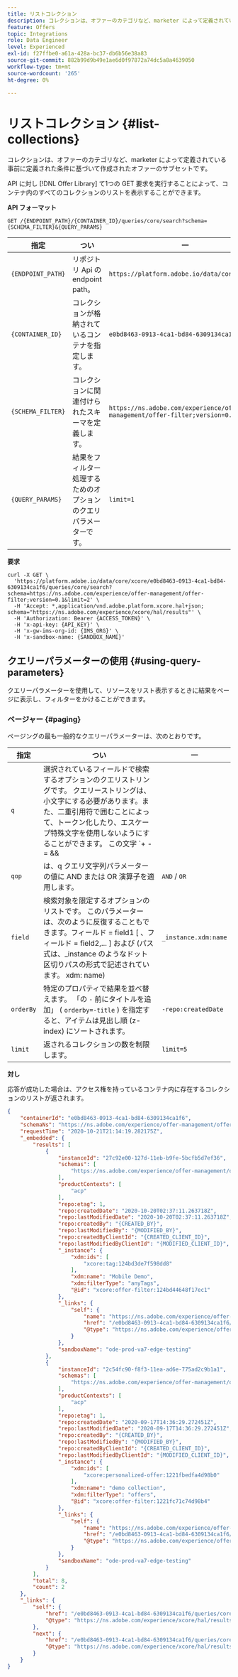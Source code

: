 ```yaml
---
title: リストコレクション
description: コレクションは、オファーのカテゴリなど、marketer によって定義されている事前に定義された条件に基づいて作成されたオファーのサブセットです。
feature: Offers
topic: Integrations
role: Data Engineer
level: Experienced
exl-id: f27ffbe0-a61a-428a-bc37-db6b56e38a83
source-git-commit: 882b99d9b49e1ae6d0f97872a74dc5a8a4639050
workflow-type: tm+mt
source-wordcount: '265'
ht-degree: 0%

---
```


# リストコレクション {#list-collections}

コレクションは、オファーのカテゴリなど、marketer によって定義されている事前に定義された条件に基づいて作成されたオファーのサブセットです。

API に対し [!DNL Offer Library] て1つの GET 要求を実行することによって、コンテナ内のすべてのコレクションのリストを表示することができます。

**API フォーマット**

```http
GET /{ENDPOINT_PATH}/{CONTAINER_ID}/queries/core/search?schema={SCHEMA_FILTER}&{QUERY_PARAMS}
```

| 指定 | つい | 一 |
| --------- | ----------- | ------- |
| `{ENDPOINT_PATH}` | リポジトリ Api の endpoint path。 | `https://platform.adobe.io/data/core/xcore/` |
| `{CONTAINER_ID}` | コレクションが格納されているコンテナを指定します。 | `e0bd8463-0913-4ca1-bd84-6309134ca1f6` |
| `{SCHEMA_FILTER}` | コレクションに関連付けられたスキーマを定義します。 | `https://ns.adobe.com/experience/offer-management/offer-filter;version=0.1` |
| `{QUERY_PARAMS}` | 結果をフィルター処理するためのオプションのクエリパラメーターです。 | `limit=1` |

**要求**

```shell
curl -X GET \
  'https://platform.adobe.io/data/core/xcore/e0bd8463-0913-4ca1-bd84-6309134ca1f6/queries/core/search?schema=https://ns.adobe.com/experience/offer-management/offer-filter;version=0.1&limit=2' \
  -H 'Accept: *,application/vnd.adobe.platform.xcore.hal+json; schema="https://ns.adobe.com/experience/xcore/hal/results"' \
  -H 'Authorization: Bearer {ACCESS_TOKEN}' \
  -H 'x-api-key: {API_KEY}' \
  -H 'x-gw-ims-org-id: {IMS_ORG}' \
  -H 'x-sandbox-name: {SANDBOX_NAME}'
```

## クエリーパラメーターの使用 {#using-query-parameters}

クエリーパラメーターを使用して、リソースをリスト表示するときに結果をページに表示し、フィルターをかけることができます。

### ページャー {#paging}

ページングの最も一般的なクエリーパラメーターは、次のとおりです。

| 指定 | つい | 一 |
| --------- | ----------- | ------- |
| `q` | 選択されているフィールドで検索するオプションのクエリストリングです。 クエリーストリングは、小文字にする必要があります。また、二重引用符で囲むことによって、トークン化したり、エスケープ特殊文字を使用しないようにすることができます。 この文字 `+ - = && || > < ! ( ) { } [ ] ^ \" ~ * ? : \ /` は特殊な意味を持っており、クエリーストリングに表示されるときに、バックスラッシュでエスケープする必要があります。 | `demo collection` |
| `qop` | は、q クエリ文字列パラメーターの値に AND または OR 演算子を適用します。 | `AND` / `OR` |
| `field` | 検索対象を限定するオプションのリストです。 このパラメーターは、次のように反復することもできます。フィールド = field1 [ 、フィールド = field2,... ] および (パス式は、_instance のようなドット区切りパスの形式で記述されています。 xdm: name) | `_instance.xdm:name` |
| `orderBy` | 特定のプロパティで結果を並べ替えます。 「の `-` 前にタイトルを追加」 ( `orderby=-title` ) を指定すると、アイテムは見出し順 (z-index) にソートされます。 | `-repo:createdDate` |
| `limit` | 返されるコレクションの数を制限します。 | `limit=5` |

**対し**

応答が成功した場合は、アクセス権を持っているコンテナ内に存在するコレクションのリストが返されます。

```json
{
    "containerId": "e0bd8463-0913-4ca1-bd84-6309134ca1f6",
    "schemaNs": "https://ns.adobe.com/experience/offer-management/offer-filter;version=0.1",
    "requestTime": "2020-10-21T21:14:19.282175Z",
    "_embedded": {
        "results": [
            {
                "instanceId": "27c92e00-127d-11eb-b9fe-5bcfb5d7ef36",
                "schemas": [
                    "https://ns.adobe.com/experience/offer-management/offer-filter;version=0.3"
                ],
                "productContexts": [
                    "acp"
                ],
                "repo:etag": 1,
                "repo:createdDate": "2020-10-20T02:37:11.263718Z",
                "repo:lastModifiedDate": "2020-10-20T02:37:11.263718Z",
                "repo:createdBy": "{CREATED_BY}",
                "repo:lastModifiedBy": "{MODIFIED_BY}",
                "repo:createdByClientId": "{CREATED_CLIENT_ID}",
                "repo:lastModifiedByClientId": "{MODIFIED_CLIENT_ID}",
                "_instance": {
                    "xdm:ids": [
                        "xcore:tag:124bd3de7f598dd8"
                    ],
                    "xdm:name": "Mobile Demo",
                    "xdm:filterType": "anyTags",
                    "@id": "xcore:offer-filter:124bd44648f17ec1"
                },
                "_links": {
                    "self": {
                        "name": "https://ns.adobe.com/experience/offer-management/offer-filter;version=0.3#27c92e00-127d-11eb-b9fe-5bcfb5d7ef36",
                        "href": "/e0bd8463-0913-4ca1-bd84-6309134ca1f6/instances/27c92e00-127d-11eb-b9fe-5bcfb5d7ef36",
                        "@type": "https://ns.adobe.com/experience/offer-management/offer-filter;version=0.3"
                    }
                },
                "sandboxName": "ode-prod-va7-edge-testing"
            },
            {
                "instanceId": "2c54fc90-f8f3-11ea-ad6e-775ad2c9b1a1",
                "schemas": [
                    "https://ns.adobe.com/experience/offer-management/offer-filter;version=0.3"
                ],
                "productContexts": [
                    "acp"
                ],
                "repo:etag": 1,
                "repo:createdDate": "2020-09-17T14:36:29.272451Z",
                "repo:lastModifiedDate": "2020-09-17T14:36:29.272451Z",
                "repo:createdBy": "{CREATED_BY}",
                "repo:lastModifiedBy": "{MODIFIED_BY}",
                "repo:createdByClientId": "{CREATED_CLIENT_ID}",
                "repo:lastModifiedByClientId": "{MODIFIED_CLIENT_ID}",
                "_instance": {
                    "xdm:ids": [
                        "xcore:personalized-offer:1221fbedfa4d98b0"
                    ],
                    "xdm:name": "demo collection",
                    "xdm:filterType": "offers",
                    "@id": "xcore:offer-filter:1221fc71c74d98b4"
                },
                "_links": {
                    "self": {
                        "name": "https://ns.adobe.com/experience/offer-management/offer-filter;version=0.3#2c54fc90-f8f3-11ea-ad6e-775ad2c9b1a1",
                        "href": "/e0bd8463-0913-4ca1-bd84-6309134ca1f6/instances/2c54fc90-f8f3-11ea-ad6e-775ad2c9b1a1",
                        "@type": "https://ns.adobe.com/experience/offer-management/offer-filter;version=0.3"
                    }
                },
                "sandboxName": "ode-prod-va7-edge-testing"
            }
        ],
        "total": 8,
        "count": 2
    },
    "_links": {
        "self": {
            "href": "/e0bd8463-0913-4ca1-bd84-6309134ca1f6/queries/core/search?schema=https://ns.adobe.com/experience/offer-management/offer-filter;version=0.1&limit=2",
            "@type": "https://ns.adobe.com/experience/xcore/hal/results"
        },
        "next": {
            "href": "/e0bd8463-0913-4ca1-bd84-6309134ca1f6/queries/core/search?start=2c54fc90-f8f3-11ea-ad6e-775ad2c9b1a1&orderby=instanceId&schema=https://ns.adobe.com/experience/offer-management/offer-filter;version=0.1&limit=2",
            "@type": "https://ns.adobe.com/experience/xcore/hal/results"
        }
    }
}
```
